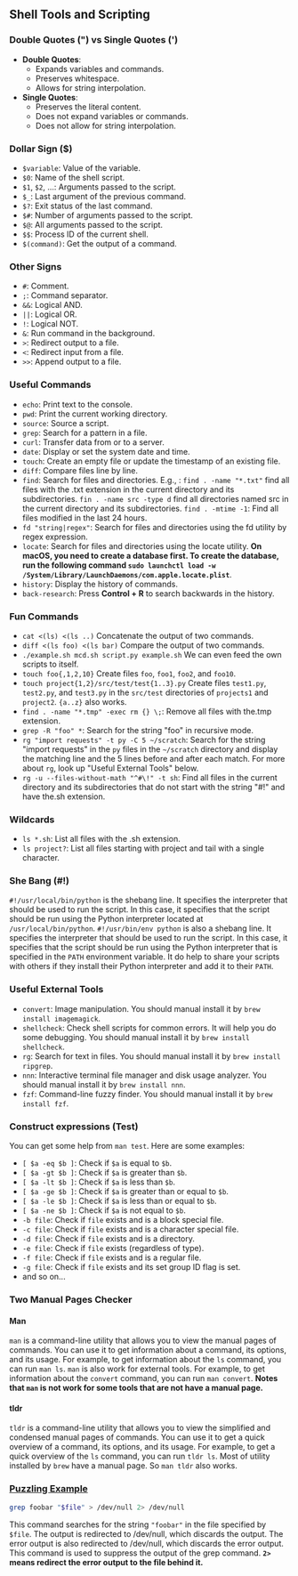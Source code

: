 ## Shell Tools and Scripting

### Double Quotes (") vs Single Quotes (')

+ **Double Quotes**:
  + Expands variables and commands.
  + Preserves whitespace.
  + Allows for string interpolation.
+ **Single Quotes**:
  + Preserves the literal content.
  + Does not expand variables or commands.
  + Does not allow for string interpolation.

### Dollar Sign ($)

+ `$variable`: Value of the variable.
+ `$0`: Name of the shell script.
+ `$1`, `$2`, ...: Arguments passed to the script.
+ `$_`: Last argument of the previous command.
+ `$?`: Exit status of the last command.
+ `$#`: Number of arguments passed to the script.
+ `$@`: All arguments passed to the script.
+ `$$`: Process ID of the current shell.
+ `$(command)`: Get the output of a command.

### Other Signs

+ `#`: Comment.
+ `;`: Command separator.
+ `&&`: Logical AND.
+ `||`: Logical OR.
+ `!`: Logical NOT.
+ `&`: Run command in the background.
+ `>`: Redirect output to a file.
+ `<`: Redirect input from a file.
+ `>>`: Append output to a file.

### Useful Commands

+ `echo`: Print text to the console.
+ `pwd`: Print the current working directory.
+ `source`: Source a script.
+ `grep`: Search for a pattern in a file.
+ `curl`: Transfer data from or to a server.
+ `date`: Display or set the system date and time.
+ `touch`: Create an empty file or update the timestamp of an existing file.
+ `diff`: Compare files line by line.
+ `find`: Search for files and directories. E.g., : `find . -name "*.txt"` find all files with the .txt extension in the current directory and its subdirectories. `fin . -name src -type d` find all directories named src in the current directory and its subdirectories. `find . -mtime -1`: Find all files modified in the last 24 hours.
+ `fd "string|regex"`: Search for files and directories using the fd utility by regex expression.
+ `locate`: Search for files and directories using the locate utility. **On macOS, you need to create a database first. To create the database, run the following command `sudo launchctl load -w /System/Library/LaunchDaemons/com.apple.locate.plist`**.
+ `history`: Display the history of commands.
+ `back-research`: Press **Control + R** to search backwards in the history.

### Fun Commands

+ `cat <(ls) <(ls ..)` Concatenate the output of two commands.
+ `diff <(ls foo) <(ls bar)` Compare the output of two commands.
+ `./example.sh mcd.sh script.py example.sh` We can even feed the own scripts to itself.
+ `touch foo{,1,2,10}` Create files `foo`, `foo1`, `foo2`, and `foo10`.
+ `touch project{1,2}/src/test/test{1..3}.py` Create files `test1.py`, `test2.py`, and `test3.py` in the `src/test` directories of `projects1` and `project2`. `{a..z}` also works.
+ `find . -name "*.tmp" -exec rm {} \;`: Remove all files with the.tmp extension.
+ `grep -R "foo" *`: Search for the string "foo" in recursive mode.
+ `rg "import requests" -t py -C 5 ~/scratch`: Search for the string "import requests" in the `py` files in the `~/scratch` directory and display the matching line and the 5 lines before and after each match. For more about `rg`, look up "Useful External Tools" below.
+ `rg -u --files-without-math "^#\!" -t sh`: Find all files in the current directory and its subdirectories that do not start with the string "#!" and have the.sh extension.

### Wildcards

+ `ls *.sh`: List all files with the .sh extension.
+ `ls project?`: List all files starting with project and tail with a single character.

### She Bang (#!)

`#!/usr/local/bin/python` is the shebang line. It specifies the interpreter that should be used to run the script. In this case, it specifies that the script should be run using the Python interpreter located at `/usr/local/bin/python`.
`#!/usr/bin/env python` is also a shebang line. It specifies the interpreter that should be used to run the script. In this case, it specifies that the script should be run using the Python interpreter that is specified in the `PATH` environment variable. It do help to share your scripts with others if they install their Python interpreter and add it to their `PATH`.

### Useful External Tools

+ `convert`: Image manipulation. You should manual install it by `brew install imagemagick`.
+ `shellcheck`: Check shell scripts for common errors. It will help you do some debugging. You should manual install it by `brew install shellcheck`.
+ `rg`: Search for text in files. You should manual install it by `brew install ripgrep`.
+ `nnn`: Interactive terminal file manager and disk usage analyzer. You should manual install it by `brew install nnn`.
+ `fzf`: Command-line fuzzy finder. You should manual install it by `brew install fzf`.

### Construct expressions (Test)

You can get some help from `man test`. Here are some examples:

+ `[ $a -eq $b ]`: Check if `$a` is equal to `$b`.
+ `[ $a -gt $b ]`: Check if `$a` is greater than `$b`.
+ `[ $a -lt $b ]`: Check if `$a` is less than `$b`.
+ `[ $a -ge $b ]`: Check if `$a` is greater than or equal to `$b`.
+ `[ $a -le $b ]`: Check if `$a` is less than or equal to `$b`.
+ `[ $a -ne $b ]`: Check if `$a` is not equal to `$b`.
+ `-b file`: Check if `file` exists and is a block special file.
+ `-c file`: Check if `file` exists and is a character special file.
+ `-d file`: Check if `file` exists and is a directory.
+ `-e file`: Check if `file` exists (regardless of type).
+ `-f file`: Check if `file` exists and is a regular file.
+ `-g file`: Check if `file` exists and its set group ID flag is set.
+ and so on...

### Two Manual Pages Checker

#### Man

`man` is a command-line utility that allows you to view the manual pages of commands. You can use it to get information about a command, its options, and its usage. For example, to get information about the `ls` command, you can run `man ls`.
`man` is also work for external tools. For example, to get information about the `convert` command, you can run `man convert`. **Notes that `man` is not work for some tools that are not have a manual page.**

#### tldr

`tldr` is a command-line utility that allows you to view the simplified and condensed manual pages of commands. You can use it to get a quick overview of a command, its options, and its usage. For example, to get a quick overview of the `ls` command, you can run `tldr ls`.
Most of utility installed by `brew` have a manual page. So `man tldr` also works.

### <u>Puzzling Example</u>

```bash
grep foobar "$file" > /dev/null 2> /dev/null
```
This command searches for the string `"foobar"` in the file specified by `$file`. The output is redirected to /dev/null, which discards the output. The error output is also redirected to /dev/null, which discards the error output. This command is used to suppress the output of the grep command.
**`2>` means redirect the error output to the file behind it.**